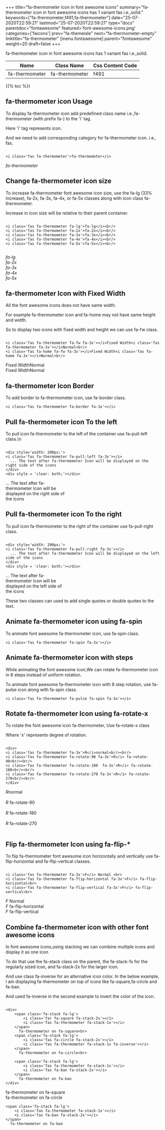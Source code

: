 +++
title="fa-thermometer icon in font awesome icons"
summary="fa-thermometer icon in font awesome icons has 1 variant fas i.e.,solid."
keywords=["fa-thermometer,f491,fa-thermometer"]
date="25-07-2020T22:59:21"
lastmod="25-07-2020T22:59:21"
type="docs"
parentdoc="fontawesome"
featured='font-awesome-icons.png'
categories=['faicons']
prev="fa-themeisle"
next="fa-thermometer-empty"
linktitle="fa-thermometer"
[menu.fontawesome]
parent="fontawesome"
weight=20
draft=false
+++


fa-thermometer icon in font awesome icons has 1 variant fas i.e.,solid.

<div class='table-responsive'><table class='table'><thead><tr><th>Name</th><th>Class Name</th><th>Css Content Code</th></tr></thead><tbody><tr><td>fa-thermometer</td><td>fa-thermometer</td><td>f491</td></tr></tbody></table></div>


{{% toc %}}


## fa-thermometer icon Usage

To display fa-thermometer icon add predefined class name i.e.,fa-thermometer (with prefix fa-) to the 'i' tag.

Here 'i' tag represents icon.

And we need to add corresponding category for fa-thermometer icon. i.e., fas.


```

<i class='fas fa-thermometer'>fa-thermometer</i>
```

<i class='fas fa-thermometer'>fa-thermometer</i>




## Change fa-thermometer icon size
To increase fa-thermometer font awesome icon size, use the fa-lg (33% increase), fa-2x, fa-3x, fa-4x, or fa-5x classes along with icon class fa-thermometer.

Increase in icon size will be relative to their parent container. 

```

<i class='fas fa-thermometer fa-lg'>fa-lg</i><br/>
<i class='fas fa-thermometer fa-2x'>fa-2x</i><br/>
<i class='fas fa-thermometer fa-3x'>fa-3x</i><br/>
<i class='fas fa-thermometer fa-4x'>fa-4x</i><br/>
<i class='fas fa-thermometer fa-5x'>fa-5x</i><br/>
            
```

<i class='fas fa-thermometer fa-lg'>fa-lg</i><br/>
<i class='fas fa-thermometer fa-2x'>fa-2x</i><br/>
<i class='fas fa-thermometer fa-3x'>fa-3x</i><br/>
<i class='fas fa-thermometer fa-4x'>fa-4x</i><br/>
<i class='fas fa-thermometer fa-5x'>fa-5x</i><br/>
            



## fa-thermometer Icon with Fixed Width 

All the font awesome icons does not have same width.

For example fa-thermometer icon and fa-home may not have same height and width.

So to display two icons with fixed width and height we can use fa-fw class.


```

<i class='fas fa-thermometer fa-fw fa-3x'></i>Fixed Width<i class='fas fa-thermometer fa-3x'></i>Normal<br/>
<i class='fas fa-home fa-fw fa-3x'></i>Fixed Width<i class='fas fa-home fa-3x'></i>Normal<br/>
```

<i class='fas fa-thermometer fa-fw fa-3x'></i>Fixed Width<i class='fas fa-thermometer fa-3x'></i>Normal<br/>
<i class='fas fa-home fa-fw fa-3x'></i>Fixed Width<i class='fas fa-home fa-3x'></i>Normal<br/>



## fa-thermometer Icon Border 

To add border to fa-thermometer icon, use fa-border class.


```
<i class='fas fa-thermometer fa-border fa-3x'></i>

```
<i class='fas fa-thermometer fa-border fa-3x'></i>





## Pull fa-thermometer icon To the left

To pull icon fa-thermometer to the left of the container use fa-pull-left class.\n

```

<div style='width: 200px;'>
<i class='fas fa-thermometer fa-pull-left fa-3x'></i>
  ... The text after fa-thermometer Icon will be displayed on the right side of the icons
</div>
<div style = 'clear: both;'></div>
```

<div style='width: 200px;'>
<i class='fas fa-thermometer fa-pull-left fa-3x'></i>
  ... The text after fa-thermometer Icon will be displayed on the right side of the icons
</div>
<div style = 'clear: both;'></div>




## Pull fa-thermometer icon To the right
To pull icon fa-thermometer to the right of the container use fa-pull-right class.

```

<div style='width: 200px;'>
<i class='fas fa-thermometer fa-pull-right fa-3x'></i>
  ... The text after fa-thermometer Icon will be displayed on the left side of the icons
</div>
<div style = 'clear: both;'></div>
```

<div style='width: 200px;'>
<i class='fas fa-thermometer fa-pull-right fa-3x'></i>
  ... The text after fa-thermometer Icon will be displayed on the left side of the icons
</div>
<div style = 'clear: both;'></div>

These two classes can used to add single quotes or double quotes to the text.


## Animate fa-thermometer icon using fa-spin
To animate font awesome fa-thermometer icon, use fa-spin class.

```
<i class='fas fa-thermometer fa-spin fa-3x'></i>
```
<i class='fas fa-thermometer fa-spin fa-3x'></i>




## Animate fa-thermometer icon with steps
While animating the font awesome icon,We can rotate fa-thermometer icon in 8 steps instead of uniform rotation.

To animate font awesome fa-thermometer icon with 8 step rotation, use fa-pulse icon along with fa-spin class.


```
<i class='fas fa-thermometer fa-pulse fa-spin fa-3x'></i>

```
<i class='fas fa-thermometer fa-pulse fa-spin fa-3x'></i>





## Rotate fa-thermometer Icon using fa-rotate-x
To rotate the font awesome icon fa-thermometer, Use fa-rotate-x class

Where 'x' represents degree of rotation.


```

<div>
<i class='fas fa-thermometer fa-3x'>R</i>normal<br/><br/>
<i class='fas fa-thermometer fa-rotate-90 fa-3x'>R</i> fa-rotate-90<br/><br/> 
<i class='fas fa-thermometer fa-rotate-180  fa-3x'>R</i> fa-rotate-180<br/><br/> 
<i class='fas fa-thermometer fa-rotate-270 fa-3x'>R</i> fa-rotate-270<br/><br/>
</div>
```

<div>
<i class='fas fa-thermometer fa-3x'>R</i>normal<br/><br/>
<i class='fas fa-thermometer fa-rotate-90 fa-3x'>R</i> fa-rotate-90<br/><br/> 
<i class='fas fa-thermometer fa-rotate-180  fa-3x'>R</i> fa-rotate-180<br/><br/> 
<i class='fas fa-thermometer fa-rotate-270 fa-3x'>R</i> fa-rotate-270<br/><br/>
</div>




## Flip fa-thermometer Icon using fa-flip-*
To flip fa-thermometer font awesome icon horizontally and vertically use fa-flip-horizontal and fa-flip-vertical classes. 

```

<i class='fas fa-thermometer fa-3x'>F</i> Normal <br>
<i class='fas fa-thermometer fa-flip-horizontal fa-3x'>F</i> fa-flip-horizontal<br>
<i class='fas fa-thermometer fa-flip-vertical fa-3x'>F</i> fa-flip-vertical<br>
```

<i class='fas fa-thermometer fa-3x'>F</i> Normal <br>
<i class='fas fa-thermometer fa-flip-horizontal fa-3x'>F</i> fa-flip-horizontal<br>
<i class='fas fa-thermometer fa-flip-vertical fa-3x'>F</i> fa-flip-vertical<br>




## Combine fa-thermometer icon with other font awesome icons
In font awesome icons,using stacking we can combine multiple icons and display it as one icon 

To do that use the fa-stack class on the parent, the fa-stack-1x for the regularly sized icon, and fa-stack-2x for the larger icon.

And use class fa-inverse for an alternative icon color. 
In the below example, I am displaying fa-thermometer on top of icons like fa-square,fa-circle and fa-ban.

And used fa-inverse in the second example to invert the color of the icon.

```

<div>
    <span class='fa-stack fa-lg'>
        <i class='far fa-square fa-stack-2x'></i>
        <i class='fas fa-thermometer fa-stack-1x'></i>
    </span>
      fa-thermometer on fa-square<br>
    <span class='fa-stack fa-lg'>
        <i class='fas fa-circle fa-stack-2x'></i>
        <i class='fas fa-thermometer fa-stack-1x fa-inverse'></i>
    </span>
      fa-thermometer on fa-circle<br>

    <span class='fa-stack fa-lg'>
        <i class='fas fa-thermometer fa-stack-1x'></i>
        <i class='fas fa-ban fa-stack-2x'></i>
    </span>
      fa-thermometer on fa-ban
</div>
```

<div>
    <span class='fa-stack fa-lg'>
        <i class='far fa-square fa-stack-2x'></i>
        <i class='fas fa-thermometer fa-stack-1x'></i>
    </span>
      fa-thermometer on fa-square<br>
    <span class='fa-stack fa-lg'>
        <i class='fas fa-circle fa-stack-2x'></i>
        <i class='fas fa-thermometer fa-stack-1x fa-inverse'></i>
    </span>
      fa-thermometer on fa-circle<br>

    <span class='fa-stack fa-lg'>
        <i class='fas fa-thermometer fa-stack-1x'></i>
        <i class='fas fa-ban fa-stack-2x'></i>
    </span>
      fa-thermometer on fa-ban
</div>






